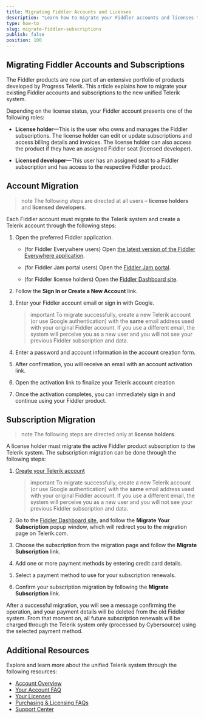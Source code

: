 ```yaml
---
title: Migrating Fiddler Accounts and Licenses
description: "Learn how to migrate your Fiddler accounts and licenses to the Progress Telerik system."
type: how-to
slug: migrate-fiddler-subscriptions
publish: false
position: 100
---
```




## Migrating Fiddler Accounts and Subscriptions

The Fiddler products are now part of an extensive portfolio of products developed by Progress Telerik. This article explains how to migrate your existing Fiddler accounts and subscriptions to the new unified Telerik system.

Depending on the license status, your Fiddler account presents one of the following roles:

* **License holder**&mdash;This is the user who owns and manages the Fiddler subscriptions. The license holder can edit or update subscriptions and access billing details and invoices. The license holder can also access the product if they have an assigned Fiddler seat (licensed developer).

* **Licensed developer**&mdash;This user has an assigned seat to a Fiddler subscription and has access to the respective Fiddler product.



## Account Migration

>note The following steps are directed at all users – **license holders** and **licensed developers**.

Each Fiddler account must migrate to the Telerik system and create a Telerik account through the following steps:

1. Open the preferred Fiddler application.

    * (for Fiddler Everywhere users) Open [the latest version of the Fiddler Everywhere application](https://www.telerik.com/download/fiddler-everywhere).
    
    * (for Fiddler Jam portal users) Open the [Fiddler Jam portal](https://jam.getfiddler.com). 

    * (for Fiddler license holders) Open the [Fiddler Dashboard site](https://dashboard.getfiddler.com/login).

1. Follow the **Sign In or Create a New Account** link.

1. Enter your Fiddler account email or sign in with Google.

    >important To migrate successfully, create a new Telerik account (or use Google authentication) with the **same** email address used with your original Fiddler account. If you use a different email, the system will perceive you as a new user and you will not see your previous Fiddler subscription and data.

1. Enter a password and account information in the account creation form.

1. After confirmation, you will receive an email with an account activation link.

1. Open the activation link to finalize your Telerik account creation 

1. Once the activation completes, you can immediately sign in and continue using your Fiddler product.


## Subscription Migration

>note The following steps are directed only at **license holders**.

A license holder must migrate the active Fiddler product subscription to the Telerik system. The subscription migration can be done through the following steps:

1. [Create your Telerik account](#account-migration)

    >important To migrate successfully, create a new Telerik account (or use Google authentication) with the **same** email address used with your original Fiddler account. If you use a different email, the system will perceive you as a new user and you will not see your previous Fiddler subscription and data.

1. Go to the [Fiddler Dashboard site](https://dashboard.getfiddler.com), and follow the **Migrate Your Subscription** popup window, which will redirect you to the migration page on Telerik.com.

1. Choose the subscription from the migration page and follow the **Migrate Subscription** link.

1. Add one or more payment methods by entering credit card details.

1. Select a payment method to use for your subscription renewals.

1. Confirm your subscription migration by following the **Migrate Subscription** link.


After a successful migration, you will see a message confirming the operation, and your payment details will be deleted from the old Fiddler system. From that moment on, all future subscription renewals will be charged through the Telerik system only (processed by Cybersource) using the selected payment method.


## Additional Resources

Explore and learn more about the unified Telerik system through the following resources:

- [Account Overview](https://www.telerik.com/account/)
- [Your Account FAQ](https://www.telerik.com/account/faqs)
- [Your Licenses](https://www.telerik.com/account/your-licenses)
- [Purchasing & Licensing FAQs](https://www.telerik.com/purchase/faq/licensing-purchasing)
- [Support Center](https://www.telerik.com/account/support-center)
